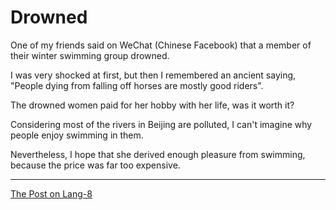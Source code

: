 # Drowned

One of my friends said on WeChat (Chinese Facebook) that a member of their winter swimming group drowned.

I was very shocked at first, but then I remembered an ancient saying, "People dying from falling off horses are mostly good riders".

The drowned women paid for her hobby with her life, was it worth it?

Considering most of the rivers in Beijing are polluted, I can't imagine why people enjoy swimming in them.

Nevertheless, I hope that she derived enough pleasure from swimming, because the price was far too expensive.

---

[The Post on Lang-8](http://lang-8.com/1358180/journals/23966868783012201684365692923930595024)
